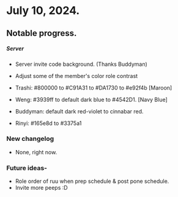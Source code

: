 
# July 10, 2024.

## Notable progress.

##### Server

- Server invite code background. (Thanks Buddyman)

- Adjust some of the member's color role contrast
- Trashi: #800000 to #C91A31 to #DA1730 to #e92f4b [Maroon]
- Weng: #3939ff to default dark blue to #4542D1. [Navy Blue]
- Buddyman: default dark red-violet to cinnabar red.
- Rinyi: #165e8d to #3375a1

### New changelog

- None, right now.

### Future ideas- 
- Role order of ruu when prep schedule & post pone schedule.
- Invite more peeps :D
